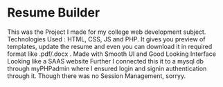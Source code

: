 # Resume Builder
This was the Project I made for my college web development subject.
Technologies Used : HTML, CSS, JS and PHP.
It gives you preview of templates, update the resume and even you can download it in required format like .pdf/.docx . Made with Smooth UI and Good Looking Interface Looking like a SAAS website
Further I connected this it to a mysql db through myPHPadmin where I ensured login and signin authentication through it. Though there was no Session Management, sorryy.
